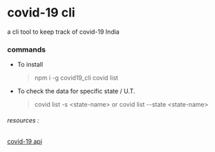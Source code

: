 # covid-19 cli

a cli tool to keep track of covid-19 India

### commands

- To install
  > npm i -g covid19_cli
  > covid list
- To check the data for specific state / U.T.
  > covid list -s \<state-name\>
  > or
  > covid list --state \<state-name\>

###### resources :

[covid-19 api](https://api.covid19india.org/)
